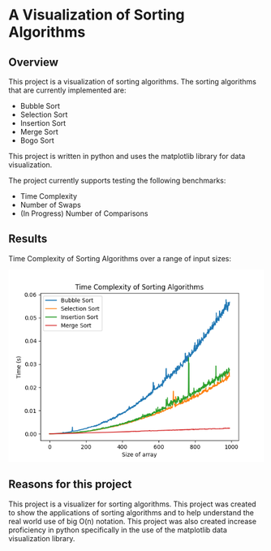 # A Visualization of Sorting Algorithms

## Overview

This project is a visualization of sorting algorithms. The sorting algorithms that are currently implemented are:

- Bubble Sort
- Selection Sort
- Insertion Sort
- Merge Sort
- Bogo Sort

This project is written in python and uses the matplotlib library for data visualization.

The project currently supports testing the following benchmarks:

- Time Complexity
- Number of Swaps
- (In Progress) Number of Comparisons

## Results

Time Complexity of Sorting Algorithms over a range of input sizes:

![Time Complexity](img/time1.png)

## Reasons for this project

This project is a visualizer for sorting algorithms. This project was created to show the applications of sorting algorithms and to help understand the real world use of big O(n) notation. This project was also created increase proficiency in python specifically in the use of the matplotlib data visualization library.
